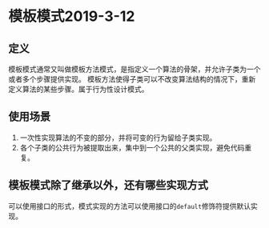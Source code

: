 # 模板模式2019-3-12

## 定义
模板模式通常又叫做模板方法模式，是指定义一个算法的骨架，并允许子类为一个或者多个步骤提供实现。
模板方法使得子类可以不改变算法结构的情况下，重新定义算法的某些步骤。属于行为性设计模式。

## 使用场景
1. 一次性实现算法的不变的部分，并将可变的行为留给子类实现。
2. 各个子类的公共行为被提取出来，集中到一个公共的父类实现，避免代码重复。

## 模板模式除了继承以外，还有哪些实现方式
可以使用接口的形式，模式实现的方法可以使用接口的``default``修饰符提供默认实现。
